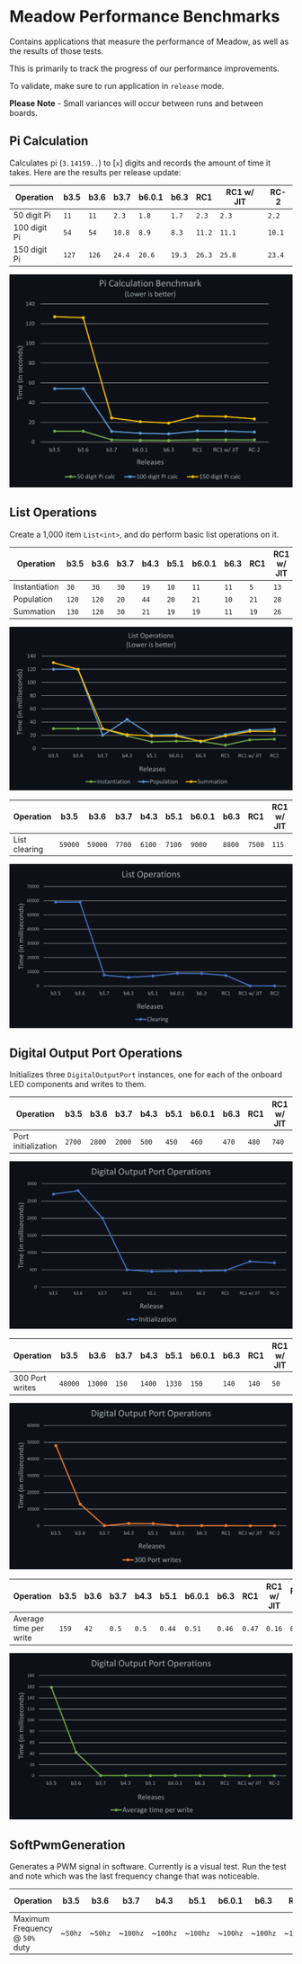 # Meadow Performance Benchmarks

Contains applications that measure the performance of Meadow, as well as the results of those tests.

This is primarily to track the progress of our performance improvements.

To validate, make sure to run application in `release` mode.

**Please Note** - Small variances will occur between runs and between boards.

## Pi Calculation

Calculates pi (`3.14159..`) to [`x`] digits and records the amount of time it takes. Here are the results per release update:

| Operation          | **b3.5**   | **b3.6**   | **b3.7**   | **b6.0.1** | **b6.3**   | **RC1**   | **RC1 w/ JIT** | **RC-2** |
|--------------------|------------|------------|------------|------------|------------|-----------|----------------|----------|
| 50 digit Pi        | `11`       | `11`       | `2.3`      | `1.8`      | `1.7`      | `2.3`     | `2.3`          | `2.2`    |
| 100 digit Pi       | `54`       | `54`       | `10.8`     | `8.9`      | `8.3`      | `11.2`    | `11.1`         | `10.1`   |
| 150 digit Pi       | `127`      | `126`      | `24.4`     | `20.6`     | `19.3`     | `26.3`    | `25.8`         | `23.4`   |

![Pi Calculation Graph](design/pi-calculation-dark.png)
 
## List Operations

Create a 1,000 item `List<int>`, and do perform basic list operations on it.

| Operation          | **b3.5**   | **b3.6**   | **b3.7**   | **b4.3**   | **b5.1**   | **b6.0.1** | **b6.3**   | **RC1**   | **RC1 w/ JIT** | **RC-2** |
|--------------------|------------|------------|------------|------------|------------|------------|------------|-----------|----------------|----------|
| Instantiation      | `30`       | `30`       | `30`       | `19`       | `10`       | `11`       | `11`       | `5`       | `13`           | `14`     |
| Population         | `120`      | `120`      | `20`       | `44`       | `20`       | `21`       | `10`       | `21`      | `28`           | `29`     |
| Summation          | `130`      | `120`      | `30`       | `21`       | `19`       | `19`       | `11`       | `19`      | `26`           | `26`     |

![List Operations Graph](design/list-operations-dark.png)

| Operation          | **b3.5**   | **b3.6**   | **b3.7**   | **b4.3**   | **b5.1**   | **b6.0.1** | **b6.3**   | **RC1** | **RC1 w/ JIT** | **RC-2** |
|--------------------|------------|------------|------------|------------|------------|------------|------------|---------|----------------|----------|
| List clearing      | `59000`    | `59000`    | `7700`     | `6100`     | `7100`     | `9000`     | `8800`     | `7500`  | `115`          | `130`    |

![List Operations Graph](design/list-operations-clearing-dark.png)

## Digital Output Port Operations

Initializes three `DigitalOutputPort` instances, one for each of the onboard LED components and 
writes to them.

| Operation              | **b3.5**  | **b3.6**  | **b3.7**  | **b4.3**  | **b5.1**  | **b6.0.1** | **b6.3**   | **RC1**    | **RC1 w/ JIT** | **RC-2** |
|------------------------|-----------|-----------|-----------|-----------|-----------|------------|------------|------------|----------------|----------|
| Port initialization    | `2700`    | `2800`    | `2000`    | `500`     | `450`     | `460`      | `470`      | `480`      | `740`          | `704`    |

![Digital Output Port Operations](design/digital-output-initialize-dark.png)

| Operation              | **b3.5**  | **b3.6**  | **b3.7**  | **b4.3**  | **b5.1**  | **b6.0.1** | **b6.3**   | **RC1**    | **RC1 w/ JIT** | **RC-2** |
|------------------------|-----------|-----------|-----------|-----------|-----------|------------|------------|------------|----------------|----------|
| 300 Port writes        | `48000`   | `13000`   | `150`     | `1400`    | `1330`    | `150`      | `140`      | `140`      | `50`          | `50`     |

![Digital Output Port Operations](design/digital-output-writes-dark.png)

| Operation              | **b3.5**  | **b3.6**  | **b3.7**  | **b4.3**  | **b5.1**  | **b6.0.1** | **b6.3**   | **RC1**    | **RC1 w/ JIT** | **RC-2** |
|------------------------|-----------|-----------|-----------|-----------|-----------|------------|------------|------------|----------------|----------|
| Average time per write | `159`     | `42`      | `0.5`     | `0.5`     | `0.44`    | `0.51`     | `0.46`     | `0.47`     | `0.16`         | `0.17`   |

![Digital Output Port Operations](design/digital-output-average-time-dark.png)

## SoftPwmGeneration

Generates a PWM signal in software. Currently is a visual test. Run the test and note which was 
the last frequency change that was noticeable.

| Operation                        | **b3.5** | **b3.6** | **b3.7** | **b4.3** | **b5.1** | **b6.0.1** | **b6.3**   | **RC1**   | **RC1 w/ JIT** |
|----------------------------------|----------|----------|----------|----------|----------|------------|------------|-----------|----------------|
| Maximum Frequency @ `50%` duty   | ~`50hz`  | ~`50hz`  | ~`100hz` | ~`100hz` | ~`100hz` | ~`100hz`   | ~`100hz`   |  ~`100Hz` | ~`1500Hz`      |
